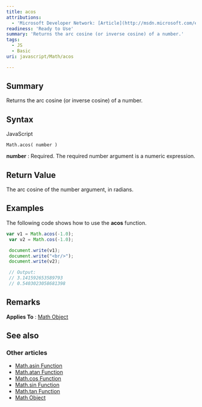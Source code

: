 ```yaml
---
title: acos
attributions:
  - 'Microsoft Developer Network: [Article](http://msdn.microsoft.com/en-us/library/ie/w1ah75x5(v=vs.94).aspx)'
readiness: 'Ready to Use'
summary: 'Returns the arc cosine (or inverse cosine) of a number.'
tags:
  - JS
  - Basic
uri: javascript/Math/acos

---
```

## <span>Summary</span>

Returns the arc cosine (or inverse cosine) of a number.

## <span>Syntax</span>

<span class="language">JavaScript</span>

    Math.acos( number )

**number**
:   Required. The required number argument is a numeric expression.

## <span>Return Value</span>

The arc cosine of the number argument, in radians.

## <span>Examples</span>

The following code shows how to use the **acos** function.

``` js
var v1 = Math.acos(-1.0);
 var v2 = Math.cos(-1.0);

 document.write(v1);
 document.write("<br/>");
 document.write(v2);

 // Output:
 // 3.141592653589793
 // 0.5403023058681398
```

## <span>Remarks</span>

**Applies To** : [Math Object](/javascript/Math)

## <span>See also</span>

### <span>Other articles</span>

-   [Math.asin Function](/javascript/Math/asin)
-   [Math.atan Function](/javascript/Math/atan)
-   [Math.cos Function](/javascript/Math/cos)
-   [Math.sin Function](/javascript/Math/sin)
-   [Math.tan Function](/javascript/Math/tan)
-   [Math Object](/javascript/Math)

